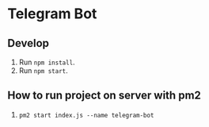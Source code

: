 # Telegram Bot

## Develop

1. Run `npm install`.
2. Run `npm start`.

## How to run project on server with pm2
1. `pm2 start index.js --name telegram-bot`
